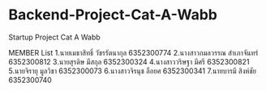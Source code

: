 # Backend-Project-Cat-A-Wabb
Startup Project Cat A Wabb

MEMBER List
1.นายเมธาสิทธิ์ วัชรรัตนากุล 6352300774
2.นางสาวกมลวรรณ สำเภาจันทร์ 6352300812 
3.นายสุรดิษ มีสกุล 6352300324
4.นางสาววริษฐา มีศรี 6352300821 
5.นายจิรายุ มูลวิชา 6352300073
6.นางสาวจิรนุช ลือยศ 6352300341
7.นายบารมี สิงห์ชัย 6352300740
